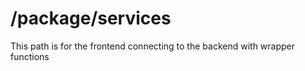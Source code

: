 # /package/services  

This path is for the frontend connecting to the backend with wrapper functions